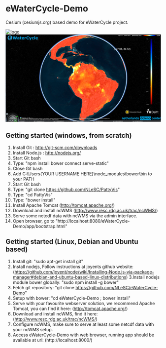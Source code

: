 eWaterCycle-Demo
================

Cesium (cesiumjs.org) based demo for eWaterCycle project.

![logo](images/eWaterCycle.png "Screenshot 1")
![logo](images/eWaterCycle2.png "Screenshot 2")

Getting started (windows, from scratch)
---------------------------------------
1. Install Git : 	http://git-scm.com/downloads
2. Install Node.js : 	http://nodejs.org/
3. Start Git bash
4. Type: "npm install bower connect serve-static"
5. Close Git bash
6. Add C:\Users\{YOUR USERNAME HERE}\node_modules\bower\bin to your PATH
7. Start Git bash
8. Type: "git clone https://github.com/NLeSC/PattyVis"
9. Type: "cd PattyVis"
10. Type: "bower install"
11. Install Apache Tomcat (http://tomcat.apache.org/)
12. Download and install ncWMS (http://www.resc.rdg.ac.uk/trac/ncWMS/)
13. Serve some netcdf data with ncWMS via the admin interface.
13. Open browser, go to "http://localhost:8080/eWaterCycle-Demo/app/bootstrap.html"

Getting started (Linux, Debian and Ubuntu based)
-------------------------------------------------
1. Install git: "sudo apt-get install git"
2. Install nodejs, Follow instructions at joyents github website: (https://github.com/joyent/node/wiki/Installing-Node.js-via-package-manager#debian-and-ubuntu-based-linux-distributions)
3.Install nodejs module bower globally: "sudo npm install -g bower"
4. Fetch git repository: "git clone https://github.com/NLeSC/eWaterCycle-Demo"
5. Setup with bower: "cd eWaterCycle-Demo ; bower install"
6. Serve with your favourite webserver solution, we recommend Apache Tomcat, you can find it here: (http://tomcat.apache.org/)
7. Download and install ncWMS, find it here: (http://www.resc.rdg.ac.uk/trac/ncWMS/)
8. Configure ncWMS, make sure to serve at least some netcdf data with your ncWMS setup.
9. Access eWaterCycle-Demo with web browser, running app should be available at url: (http://localhost:8000/)
